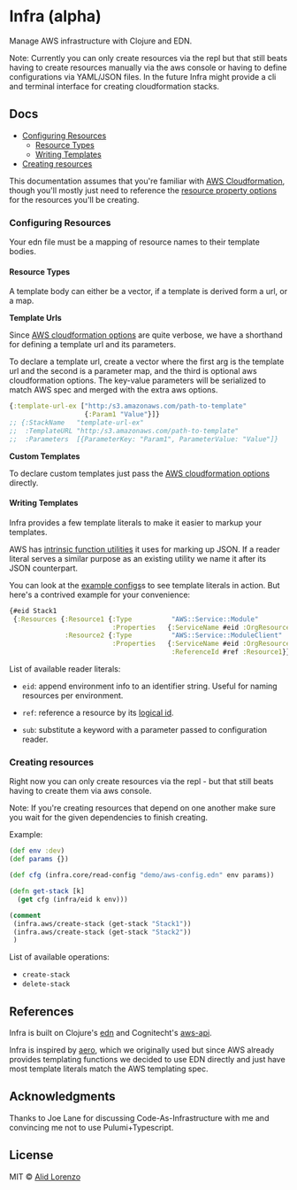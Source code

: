 # Infra (alpha)

Manage AWS infrastructure with Clojure and EDN.

Note: Currently you can only create resources via the repl but that still beats having to create resources manually via the aws console or having to define configurations via YAML/JSON files. In the future Infra might provide a cli and terminal interface for creating cloudformation stacks.

## Docs

- [Configuring Resources](#configuring-resources)
  - [Resource Types](#resource-types)
  - [Writing Templates](#writing-templates)
- [Creating resources](#creating-resources)

This documentation assumes that you're familiar with [AWS Cloudformation](https://docs.aws.amazon.com/cloudformation/index.html), though you'll mostly just need to reference the [resource property options](https://docs.aws.amazon.com/AWSCloudFormation/latest/UserGuide/aws-template-resource-type-ref.html) for the resources you'll be creating.

### Configuring Resources

Your edn file must be a mapping of resource names to their template bodies.

#### Resource Types
A template body can either be a vector, if a template is derived form a url, or a map.

**Template Urls**

Since [AWS cloudformation options](https://docs.aws.amazon.com/AWSCloudFormation/latest/APIReference/API_CreateStack.html) are quite verbose, we have a shorthand for defining a template url and its parameters.

To declare a template url, create a vector where the first arg is the template url and the second is a parameter map, and the third is optional aws cloudformation options. The key-value parameters will be serialized to match AWS spec and merged with the extra aws options.

```clj
{:template-url-ex ["http:/s3.amazonaws.com/path-to-template"
                   {:Param1 "Value"}]}
;; {:StackName   "template-url-ex"
;;  :TemplateURL "http:/s3.amazonaws.com/path-to-template"
;;  :Parameters  [{ParameterKey: "Param1", ParameterValue: "Value"]}
```

**Custom Templates**

To declare custom templates just pass the [AWS cloudformation options](https://docs.aws.amazon.com/AWSCloudFormation/latest/APIReference/API_CreateStack.html) directly.

#### Writing Templates

Infra provides a few template literals to make it easier to markup your templates.

AWS has [intrinsic function utilities](https://docs.aws.amazon.com/AWSCloudFormation/latest/UserGuide/intrinsic-function-reference.html) it uses for marking up JSON. If a reader literal serves a similar purpose as an existing utility we name it after its JSON counterpart.

You can look at the [example configs](https://github.com/rejure/infra.aws/tree/master/example/resources/demo)s to see template literals in action. But here's a contrived example for your convenience:

```clj
{#eid Stack1
 {:Resources {:Resource1 {:Type          "AWS::Service::Module"
                          :Properties   {:ServiceName #eid :OrgResource1}}
              :Resource2 {:Type          "AWS::Service::ModuleClient"
                          :Properties   {:ServiceName #eid :OrgResource2
                                         :ReferenceId #ref :Resource1}}}}
```

List of available reader literals: 

* `eid`: append environment info to an identifier string. Useful for naming resources per environment.

* `ref`: reference a resource by its [logical id](https://docs.aws.amazon.com/AWSCloudFormation/latest/UserGuide/resources-section-structure.html).

* `sub`: substitute a keyword with a parameter passed to configuration reader.


### Creating resources

Right now you can only create resources via the repl - but that still beats having to create them via aws console.

Note: If you're creating resources that depend on one another make sure you wait for the given dependencies to finish creating.

Example: 

```clj
(def env :dev)
(def params {})

(def cfg (infra.core/read-config "demo/aws-config.edn" env params))

(defn get-stack [k]
  (get cfg (infra/eid k env)))

(comment 
 (infra.aws/create-stack (get-stack "Stack1"))
 (infra.aws/create-stack (get-stack "Stack2"))
 )
```

List of available operations: 

* `create-stack` 
* `delete-stack` 

## References

Infra is built on Clojure's [edn](https://github.com/edn-format/edn) and Cognitecht's [aws-api](https://github.com/cognitect-labs/aws-api).

Infra is inspired by [aero](https://github.com/juxt/aero), which we originally used but since AWS already provides templating functions we decided to use EDN directly and just have most template literals match the AWS templating spec.

## Acknowledgments

Thanks to Joe Lane for discussing Code-As-Infrastructure with me and convincing me not to use Pulumi+Typescript.

## License

MIT © [Alid Lorenzo](https://github.com/alidlo)
